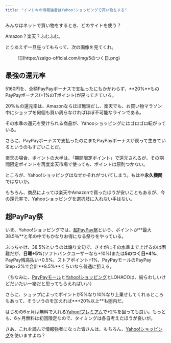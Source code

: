 ```yaml
---
title: "イマドキの情報強者はYahoo!ショッピングで買い物をする"
---
```


みんなはネットで買い物をするとき、どのサイトを使う？

Amazon？楽天？ふむふむ。

とりあえず一旦座ってもらって、次の画像を見てくれ。

<figure class="wp-block-image size-full">![](https://zalgo-official.com/img/5のつく日.png)</figure>

## 最強の還元率

5160円を、全額PayPayボーナスで支払ったにもかかわらず、**<span class="bold-blue">20%</span>**ものPayPayボーナス(+1%のTポイント)が戻ってきている。

20%もの還元率は、Amazonならほぼ無理だし、楽天でも、お買い物マラソン中にショップを何個も買い周らなければほぼ不可能なラインである。

その水準の還元を受けられる商品が、Yahooショッピングにはゴロゴロ転がっている。

さらに、PayPayボーナスで支払ったのにまたPayPayボーナスが戻って生きているというのもすごいことだ。

楽天の場合、ポイントの大半は、「期間限定ポイント」で還元されるが、その期間限定ポイントを再度楽天市場で使っても、ポイントは原則つかない。

ところが、Yahoo!ショッピングはなぜかそれがついてしまう。もはや**永久機関**ではないか。

もちろん、商品によっては楽天やAmazonで買ったほうが安いこともあるが、今の還元率で、Yahooショッピングを選択肢に入れない手はない。

## 超PayPay祭

いま、Yahoo!ショッピングでは、[超PayPay祭](https://ck.jp.ap.valuecommerce.com/servlet/referral?sid=3619296&pid=887436134&vc_url=https%3A%2F%2Fshopping.yahoo.co.jp%2Fpromotion%2Fsale%2Fppf%2F%3Fsc_i%3Dshp_pc_promo-sale_counter1_ppf2021%23anchor_mdPreparation)という、ポイントが**<span class="bold-red">最大38.5％</span>**と年の中でもかなりお得になる祭りをやっている。

ぶっちゃけ、38.5%というのは煽り文句で、さすがにその水準まで上げるのは困難だが、**日曜+5%**(ソフトバンクユーザーなら+10%)または**5のつく日+4%**、PayPay残高払い+0.5%、ストアポイント+1%、PayPayモールのPayPay Step+2%で合計**<span class="bold-blue">8.5%</span>**くらいなら普通に狙える。

（ちなみに、[PayPayモール](https://ck.jp.ap.valuecommerce.com/servlet/referral?sid=3619296&pid=887436134&vc_url=https%3A%2F%2Fpaypaymall.yahoo.co.jp%2F)と[Yahoo!ショッピング](https://ck.jp.ap.valuecommerce.com/servlet/referral?sid=3619296&pid=887436152)とLOHACOは、紛らわしいけどだいたい一緒だと思ってもらえればいい）

さらに、ショップによってポイントが5%なり10%なり上乗せしてくれるところもあって、そういうのを加えれば**<span class="bold-red">+20%以上</span>**も圏内だ。

はじめの6ヶ月は無料で入れる[Yahoo!プレミアム](https://ck.jp.ap.valuecommerce.com/servlet/referral?sid=3619296&pid=887436147)で+2%を狙っても良い。もっとも、6ヶ月無料は初回限定なので、タイミングは各自考えたほうが良いが。

さあ、これを読んで情報強者になった皆さんは、もちろん、[Yahoo!ショッピング](https://ck.jp.ap.valuecommerce.com/servlet/referral?sid=3619296&pid=887436152)を使いますよね？
